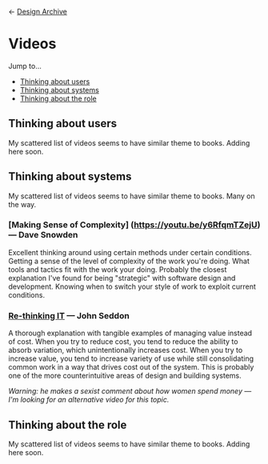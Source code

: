 &larr; [Design Archive](https://github.com/danritz/design-archive/blob/master/README.md)

# Videos

Jump to...

- [Thinking about users](https://github.com/danritz/design-archive/blob/master/videos.md#thinking-about-users)
- [Thinking about systems](https://github.com/danritz/design-archive/blob/master/videos.md#thinking-about-systems)
- [Thinking about the role](https://github.com/danritz/design-archive/blob/master/videos.md#thinking-about-the-role)

## Thinking about users

My scattered list of videos seems to have similar theme to books. Adding here soon.

## Thinking about systems

My scattered list of videos seems to have similar theme to books. Many on the way.

### [Making Sense of Complexity] (https://youtu.be/y6RfqmTZejU) — Dave Snowden

Excellent thinking around using certain methods under certain conditions. Getting a sense of the level of complexity of the work you're doing. What tools and tactics fit with the work your doing. Probably the closest explanation I've found for being "strategic" with software design and development. Knowing when to switch your style of work to exploit current conditions.

### [Re-thinking IT](https://vimeo.com/19122939) — John Seddon

A thorough explanation with tangible examples of managing value instead of cost. When you try to reduce cost, you tend to reduce the ability to absorb variation, which unintentionally increases cost. When you try to increase value, you tend to increase variety of use while still consolidating common work in a way that drives cost out of the system. This is probably one of the more counterintuitive areas of design and building systems.

*Warning: he makes a sexist comment about how women spend money — I'm looking for an alternative video for this topic.*

## Thinking about the role

My scattered list of videos seems to have similar theme to books. Adding here soon.
